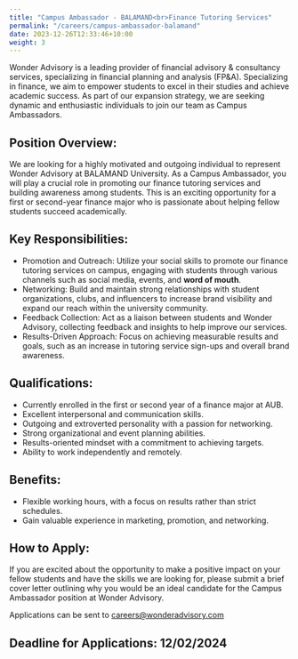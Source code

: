 ```yaml
---
title: "Campus Ambassador - BALAMAND<br>Finance Tutoring Services"
permalink: "/careers/campus-ambassador-balamand"
date: 2023-12-26T12:33:46+10:00
weight: 3
---
```


<div class="container">
  <p class="lead mt-3">Wonder Advisory is a leading provider of financial advisory & consultancy services, specializing in financial planning and analysis (FP&A). Specializing in finance, we aim to empower students to excel in their studies and achieve academic success. As part of our expansion strategy, we are seeking dynamic and enthusiastic individuals to join our team as Campus Ambassadors.</p>

  <h2 class="my-4">Position Overview:</h2>
  <p>We are looking for a highly motivated and outgoing individual to represent Wonder Advisory at BALAMAND University. As a Campus Ambassador, you will play a crucial role in promoting our finance tutoring services and building awareness among students. This is an exciting opportunity for a first or second-year finance major who is passionate about helping fellow students succeed academically.</p>

  <h2 class="my-4">Key Responsibilities:</h2>
  <ul class="list-group list-group-flush">
    <li class="list-group-item">Promotion and Outreach: Utilize your social skills to promote our finance tutoring services on campus, engaging with students through various channels such as social media, events, and <strong>word of mouth</strong>.</li>
    <li class="list-group-item">Networking: Build and maintain strong relationships with student organizations, clubs, and influencers to increase brand visibility and expand our reach within the university community.</li>
    <li class="list-group-item">Feedback Collection: Act as a liaison between students and Wonder Advisory, collecting feedback and insights to help improve our services.</li>
    <li class="list-group-item">Results-Driven Approach: Focus on achieving measurable results and goals, such as an increase in tutoring service sign-ups and overall brand awareness.</li>
  </ul>

  <h2 class="my-4">Qualifications:</h2>
  <ul class="list-group list-group-flush">
    <li class="list-group-item">Currently enrolled in the first or second year of a finance major at AUB.</li>
    <li class="list-group-item">Excellent interpersonal and communication skills.</li>
    <li class="list-group-item">Outgoing and extroverted personality with a passion for networking.</li>
    <li class="list-group-item">Strong organizational and event planning abilities.</li>
    <li class="list-group-item">Results-oriented mindset with a commitment to achieving targets.</li>
    <li class="list-group-item">Ability to work independently and remotely.</li>
  </ul>

  <h2 class="my-4">Benefits:</h2>
  <ul class="list-group list-group-flush">
    <li class="list-group-item">Flexible working hours, with a focus on results rather than strict schedules.</li>
    <li class="list-group-item">Gain valuable experience in marketing, promotion, and networking.</li>
  </ul>

  <h2 class="my-4">How to Apply:</h2>
  <p>If you are excited about the opportunity to make a positive impact on your fellow students and have the skills we are looking for, please submit a brief cover letter outlining why you would be an ideal candidate for the Campus Ambassador position at Wonder Advisory.</p>
<p>Applications can be sent to <a href="mailto:careers@wonderadvisory.com">careers@wonderadvisory.com</a></p>

  <h2 class="my-4">Deadline for Applications: 12/02/2024</h2>
</div>

